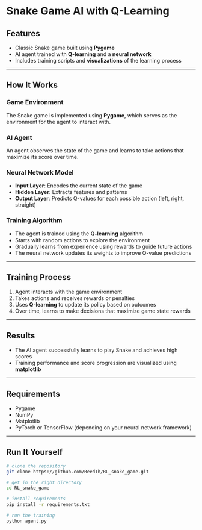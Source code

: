 # Snake Game AI with Q-Learning

## Features

- Classic Snake game built using **Pygame**  
- AI agent trained with **Q-learning** and a **neural network**  
- Includes training scripts and **visualizations** of the learning process  

---

## How It Works

### Game Environment  
The Snake game is implemented using **Pygame**, which serves as the environment for the agent to interact with.

### AI Agent  
An agent observes the state of the game and learns to take actions that maximize its score over time.

### Neural Network Model  
- **Input Layer**: Encodes the current state of the game  
- **Hidden Layer**: Extracts features and patterns  
- **Output Layer**: Predicts Q-values for each possible action (left, right, straight)

### Training Algorithm  
- The agent is trained using the **Q-learning** algorithm  
- Starts with random actions to explore the environment  
- Gradually learns from experience using rewards to guide future actions  
- The neural network updates its weights to improve Q-value predictions  

---

## Training Process

1. Agent interacts with the game environment  
2. Takes actions and receives rewards or penalties  
3. Uses **Q-learning** to update its policy based on outcomes  
4. Over time, learns to make decisions that maximize game state rewards  

---

## Results

- The AI agent successfully learns to play Snake and achieves high scores  
- Training performance and score progression are visualized using **matplotlib**  

---

## Requirements

- Pygame  
- NumPy  
- Matplotlib  
- PyTorch or TensorFlow (depending on your neural network framework)

---

## Run It Yourself 

```bash
# clone the repository
git clone https://github.com/ReedTh/RL_snake_game.git

# get in the right directory
cd RL_snake_game

# install requirements
pip install -r requirements.txt

# run the training
python agent.py
